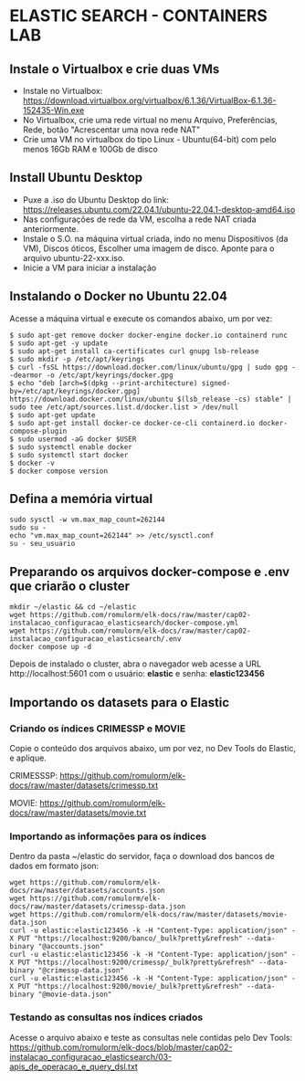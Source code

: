 # ELASTIC SEARCH - CONTAINERS LAB

## Instale o Virtualbox e crie duas VMs
* Instale no Virtualbox: https://download.virtualbox.org/virtualbox/6.1.36/VirtualBox-6.1.36-152435-Win.exe
* No Virtualbox, crie uma rede virtual no menu Arquivo, Preferências, Rede, botão "Acrescentar uma nova rede NAT"
* Crie uma VM no virtualbox do tipo Linux - Ubuntu(64-bit) com pelo menos 16Gb RAM e 100Gb de disco

## Install Ubuntu Desktop
* Puxe a .iso do Ubuntu Desktop do link: https://releases.ubuntu.com/22.04.1/ubuntu-22.04.1-desktop-amd64.iso
* Nas configurações de rede da VM, escolha a rede NAT criada anteriormente.
* Instale o S.O. na  máquina virtual criada, indo no menu Dispositivos (da VM), Discos óticos, Escolher uma imagem de disco. Aponte para o arquivo ubuntu-22-xxx.iso.
* Inicie a VM para iniciar a instalação

## Instalando o Docker no Ubuntu 22.04

Acesse a máquina virtual e execute os comandos abaixo, um por vez:

    $ sudo apt-get remove docker docker-engine docker.io containerd runc
    $ sudo apt-get -y update
    $ sudo apt-get install ca-certificates curl gnupg lsb-release
    $ sudo mkdir -p /etc/apt/keyrings
    $ curl -fsSL https://download.docker.com/linux/ubuntu/gpg | sudo gpg --dearmor -o /etc/apt/keyrings/docker.gpg
    $ echo "deb [arch=$(dpkg --print-architecture) signed-by=/etc/apt/keyrings/docker.gpg] https://download.docker.com/linux/ubuntu $(lsb_release -cs) stable" | sudo tee /etc/apt/sources.list.d/docker.list > /dev/null
    $ sudo apt-get update
    $ sudo apt-get install docker-ce docker-ce-cli containerd.io docker-compose-plugin
    $ sudo usermod -aG docker $USER
    $ sudo systemctl enable docker
    $ sudo systemctl start docker
    $ docker -v
    $ docker compose version
    
## Defina a memória virtual

    sudo sysctl -w vm.max_map_count=262144
    sudo su -
    echo "vm.max_map_count=262144" >> /etc/sysctl.conf
    su - seu_usuario

## Preparando os arquivos docker-compose e .env que criarão o cluster
    mkdir ~/elastic && cd ~/elastic
    wget https://github.com/romulorm/elk-docs/raw/master/cap02-instalacao_configuracao_elasticsearch/docker-compose.yml
    wget https://github.com/romulorm/elk-docs/raw/master/cap02-instalacao_configuracao_elasticsearch/.env
    docker compose up -d

Depois de instalado o cluster, abra o navegador web acesse a URL http://localhost:5601 com o usuário: **elastic** e senha: **elastic123456**

## Importando os datasets para o Elastic

### Criando os índices CRIMESSP e MOVIE

Copie o conteúdo dos arquivos abaixo, um por vez, no Dev Tools do Elastic, e aplique.

CRIMESSSP: https://github.com/romulorm/elk-docs/raw/master/datasets/crimessp.txt

MOVIE: https://github.com/romulorm/elk-docs/raw/master/datasets/movie.txt

### Importando as informações para os índices

Dentro da pasta ~/elastic do servidor, faça o download dos bancos de dados em formato json:

    wget https://github.com/romulorm/elk-docs/raw/master/datasets/accounts.json
    wget https://github.com/romulorm/elk-docs/raw/master/datasets/crimessp-data.json
    wget https://github.com/romulorm/elk-docs/raw/master/datasets/movie-data.json
    curl -u elastic:elastic123456 -k -H "Content-Type: application/json" -X PUT "https://localhost:9200/banco/_bulk?pretty&refresh" --data-binary "@accounts.json"
    curl -u elastic:elastic123456 -k -H "Content-Type: application/json" -X PUT "https://localhost:9200/crimessp/_bulk?pretty&refresh" --data-binary "@crimessp-data.json"
    curl -u elastic:elastic123456 -k -H "Content-Type: application/json" -X PUT "https://localhost:9200/movie/_bulk?pretty&refresh" --data-binary "@movie-data.json"
   
### Testando as consultas nos índices criados

Acesse o arquivo abaixo e teste as consultas nele contidas pelo Dev Tools:
https://github.com/romulorm/elk-docs/blob/master/cap02-instalacao_configuracao_elasticsearch/03-apis_de_operacao_e_query_dsl.txt
